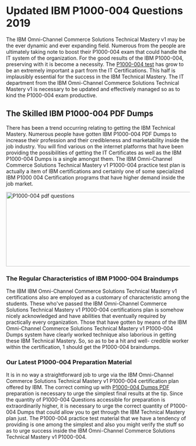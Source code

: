 <h1><strong>Updated IBM P1000-004 Questions 2019</strong></h1>
<p>The IBM Omni-Channel Commerce Solutions Technical Mastery v1 may be the ever dynamic and ever expanding field. Numerous from the people are ultimately taking note to boost their P1000-004 exam that could handle the IT system of the organization. For the good results of the IBM P1000-004, preserving with it is become a necessity. The <a href="https://www.securedumps.com/P1000-004-cheat-sheet.html">P1000-004 test</a> has grow to be an extremely important a part from the IT Certifications. This half is implausibly essential for the success in the IBM Technical Mastery. The IT department from the IBM Omni-Channel Commerce Solutions Technical Mastery v1 is necessary to be updated and effectively managed so as to kind the P1000-004 exam productive.</p>
<h2><strong>The Skilled IBM P1000-004 PDF Dumps</strong></h2>
<p>There has been a trend occurring relating to getting the IBM Technical Mastery. Numerous people have gotten IBM P1000-004 PDF Dumps to increase their profession and their credibleness and marketability inside the job industry. You will find various on the internet platforms that have been providing the possibilities of getting the IT Certificates as well as the IBM P1000-004 Dumps is a single amongst them. The IBM Omni-Channel Commerce Solutions Technical Mastery v1 P1000-004 practice test plan is actually a item of IBM certifications and certainly one of some specialized IBM P1000 004 Certification programs that have higher demand inside the job market.</p>
<p><a href="https://www.securedumps.com/P1000-004-cheat-sheet.html"><img src="https://i.imgur.com/LkNlujf.jpg" alt="P1000-004 pdf questions" width="550" height="204" /></a></p>
<h3><strong>The Regular Characteristics of IBM P1000-004 Braindumps</strong></h3>
<p>The IBM IBM Omni-Channel Commerce Solutions Technical Mastery v1 certifications also are employed as a customary of characteristic among the students. These who've passed the IBM Omni-Channel Commerce Solutions Technical Mastery v1 P1000-004 certifications plan is somehow nicely acknowledged and have abilities that eventually required by practically every organization. Those that have gotten by means of the IBM Omni-Channel Commerce Solutions Technical Mastery v1 P1000-004 Dumps system have clearly worked technique also laborious in getting these IBM Technical Mastery. So, so as to be a hit and well- credible worker within the certification, 1 should get the P1000-004 braindumps.</p>
<h3><strong>Our Latest P1000-004 Preparation Material</strong></h3>
<p>It is in no way a straightforward job to urge via the IBM Omni-Channel Commerce Solutions Technical Mastery v1 P1000-004 certification plan offered by IBM. The correct coming up with <a href="https://www.securedumps.com/P1000-004-cheat-sheet.html">P1000-004 Dumps PDF</a> preparation is necessary to urge the simplest final results at the tip. Since the quantity of P1000-004 Questions accessible for preparation is extraordinarily higher, it is necessary to urge the correct quantity of P1000-004 Dumps that could allow you to get through the IBM Technical Mastery plan just. The P1000-004 practice test material that we have a tendency of providing is one among the simplest and also you might verify the stuff so as to urge success inside the IBM Omni-Channel Commerce Solutions Technical Mastery v1 P1000-004.</p>
